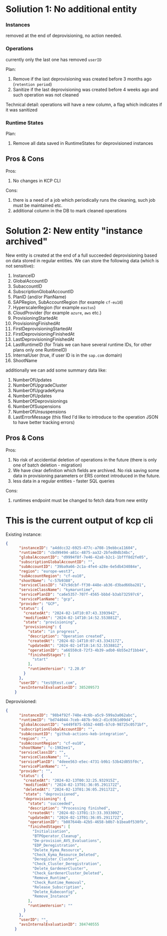 # Soliution 1: No additional entity

### Instances 

removed at the end of deprovisioning, no action needed.

### Operations

currently only the last one has removed `userID`

Plan:
1. Remove  if the last deprovisioning was created before 3 months ago (`retention period`)
2. Sanitize if the last deprovisioning was created before 4 weeks ago and such operation was not cleaned

Technical detail: operations will have a new column, a flag which indicates if it was sanitized

### Runtime States

Plan:
1. Remove all data saved in RuntimeStates for deprovisioned instances

## Pros & Cons

Pros:
1. No changes in KCP CLI

Cons:
1. there is a need of a job which periodically runs the cleaning, such job must be maintained etc.
2. additional column in the DB to mark cleaned operations

# Solution 2: New entity "instance archived"

New entity is created at the end of a full succeeded deprovisioning based on data stored in regular entities.
We can store the following data (which is not sensitive):

1. InstanceID
2. GlobalAccountID
2. SubaccountID
3. SubscriptionGlobalAccountID
4. PlanID (and/or PlanName)
5. SAPRegion, SubAccountRegion (for example `cf-eu10`)
6. HyperscalerRegion (for example `eastus`)
7. CloudProvider (for example `azure`, `aws` etc.)
7. ProvisioningStartedAt
8. ProvisioningFinishedAt
9. FirstDeprovisioningStartedAt
10. FirstDeprovisioningFinishedAt
11. LastDeprovisioningFinishedAt
12. LastRuntimeID (for Trials we can have several runtime IDs, for other plans only one RuntimeID)
13. InternalUser (true, if user ID is in the `sap.com` domain)
14. ShootName

additionally we can add some summary data like:

1. NumberOfUpdates
2. NumberOfUpgradeCluster
3. NumberOfUpgradeKyma
4. NumberOfUpdates
4. NumberOfDeprovisionings
5. NumberOfSuspensions
6. NumberOfUnsuspensions
7. LastErrorMessage (this filed I'd like to introduce to the operation JSON to have better tracking errors)

## Pros & Cons

Pros:
1. No risk of accidential deletion of operations in the future (there is only one of batch deletion - migration)
2. We have clear definition which fields are archived. No risk saving some data in provisioning parameters or ERS context introduced in the future.
3. less data in a regular entities - faster SQL queries

Cons:
1. runtimes endpoint must be changed to fetch data from new entity


# This is the current output of kcp cli

Existing instance:
```json
{
      "instanceID": "a4ddcc32-6925-477c-a708-19ebbca11604",
      "runtimeID": "cbd99494-a81c-4875-aa32-2bfed0db34bc",
      "globalAccountID": "d9994f8f-7e46-42a8-b2c1-1bfff8d2fe05",
      "subscriptionGlobalAccountID": "",
      "subAccountID": "39ba9a66-2c1a-4fe4-a28e-6e5db434084e",
      "region": "europe-west3",
      "subAccountRegion": "cf-eu10",
      "shootName": "c-57b9388",
      "serviceClassID": "47c9dcbf-ff30-448e-ab36-d3bad66ba281",
      "serviceClassName": "kymaruntime",
      "servicePlanID": "ca6e5357-707f-4565-bbbd-b3ab732597c6",
      "servicePlanName": "gcp",
      "provider": "GCP",
      "status": {
        "createdAt": "2024-02-14T10:07:43.339394Z",
        "modifiedAt": "2024-02-14T10:14:52.553881Z",
        "state": "provisioning",
        "provisioning": {
          "state": "in progress",
          "description": "Operation created",
          "createdAt": "2024-02-14T10:07:43.334317Z",
          "updatedAt": "2024-02-14T10:14:52.553881Z",
          "operationID": "a66550c8-72f3-4b39-adb0-6b55e2f1bb44",
          "finishedStages": [
            "start"
          ],
          "runtimeVersion": "2.20.0"
        }
      },
      "userID": "test@test.com",
      "avsInternalEvaluationID": 385209573
    }
```

Deprovisioned:
```json
{
      "instanceID": "98b4f92f-748e-4c6b-a5c9-599a3a062abc",
      "runtimeID": "bd744044-7ceb-487b-9dc2-d1c0361d09d4",
      "globalAccountID": "e449f875-b5b2-4485-b7c0-98725c0571bf",
      "subscriptionGlobalAccountID": "",
      "subAccountID": "github-actions-keb-integration",
      "region": "",
      "subAccountRegion": "cf-eu10",
      "shootName": "c-1982ee1",
      "serviceClassID": "",
      "serviceClassName": "",
      "servicePlanID": "4deee563-e5ec-4731-b9b1-53b42d855f0c",
      "servicePlanName": "",
      "provider": "",
      "status": {
        "createdAt": "2024-02-13T00:32:25.932915Z",
        "modifiedAt": "2024-02-13T01:36:05.291172Z",
        "deletedAt": "2024-02-13T01:36:05.291172Z",
        "state": "deprovisioned",
        "deprovisioning": {
          "state": "succeeded",
          "description": "Processing finished",
          "createdAt": "2024-02-13T01:13:33.393309Z",
          "updatedAt": "2024-02-13T01:36:05.291172Z",
          "operationID": "b087644b-42b5-4658-b0b7-b1bea0f530fb",
          "finishedStages": [
            "Initialisation",
            "BTPOperator_Cleanup",
            "De-provision_AVS_Evaluations",
            "EDP_Deregistration",
            "Delete_Kyma_Resource",
            "Check_Kyma_Resource_Deleted",
            "Deregister_Cluster",
            "Check_Cluster_Deregistration",
            "Delete_GardenerCluster",
            "Check_GardenerCluster_Deleted",
            "Remove_Runtime",
            "Check_Runtime_Removal",
            "Release_Subscription",
            "Delete_Kubeconfig",
            "Remove_Instance"
          ],
          "runtimeVersion": ""
        }
      },
      "userID": "",
      "avsInternalEvaluationID": 384740555
    }
```
